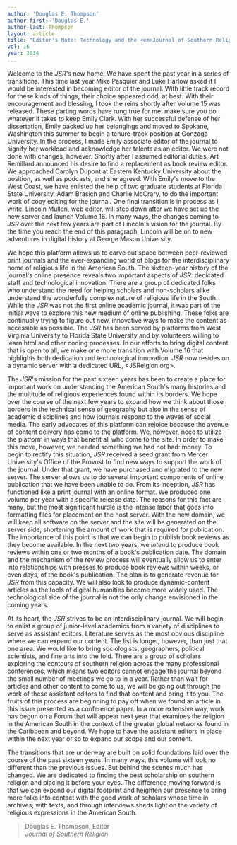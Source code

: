 ```yaml
---
author: 'Douglas E. Thompson'
author-first: 'Douglas E.'
author-last: Thompson
layout: article
title: "Editor's Note: Technology and the <em>Journal of Southern Religion</em>"
vol: 16
year: 2014
...
```


Welcome to the *JSR*'s new home. We have spent the past year in a series
of transitions. This time last year Mike Pasquier and Luke Harlow asked
if I would be interested in becoming editor of the journal. With little
track record for these kinds of things, their choice appeared odd, at
best. With their encouragement and blessing, I took the reins shortly
after Volume 15 was released. These parting words have rung true for me:
make sure you do whatever it takes to keep Emily Clark. With her
successful defense of her dissertation, Emily packed up her belongings
and moved to Spokane, Washington this summer to begin a tenure-track
position at Gonzaga University. In the process, I made Emily associate
editor of the journal to signify her workload and acknowledge her
talents as an editor. We were not done with changes, however. Shortly
after I assumed editorial duties, Art Remillard announced his desire to
find a replacement as book review editor. We approached Carolyn Dupont
at Eastern Kentucky University about the position, as well as podcasts,
and she agreed. With Emily's move to the West Coast, we have enlisted
the help of two graduate students at Florida State University, Adam
Brasich and Charlie McCrary, to do the important work of copy editing
for the journal. One final transition is in process as I write. Lincoln
Mullen, web editor, will step down after we have set up the new server
and launch Volume 16. In many ways, the changes coming to *JSR* over the next few years are part of Lincoln's vision for the journal. By the time you reach the end of this paragraph, Lincoln will be
on to new adventures in digital history at George Mason University.

We hope this platform allows us to carve out space between peer-reviewed
print journals and the ever-expanding world of blogs for the
interdisciplinary home of religious life in the American South. The
sixteen-year history of the journal's online presence reveals two
important aspects of *JSR*: dedicated staff and technological
innovation. There are a group of dedicated folks who understand the need
for helping scholars and non-scholars alike understand the wonderfully
complex nature of religious life in the South. While the *JSR* was not
the first online academic journal, it was part of the initial wave to
explore this new medium of online publishing. These folks are
continually trying to figure out new, innovative ways to make the
content as accessible as possible. The *JSR* has been served by
platforms from West Virginia University to Florida State University and
by volunteers willing to learn html and other coding processes. In our
efforts to bring digital content that is open to all, we make one more
transition with Volume 16 that highlights both dedication and
technological innovation. *JSR* now resides on a dynamic server with a
dedicated URL, <JSRelgion.org>.

The *JSR*'s mission for the past sixteen years has been to create a
place for important work on understanding the American South's many
histories and the multitude of religious experiences found within its
borders. We hope over the course of the next few years to expand how we
think about those borders in the technical sense of geography but also
in the sense of academic disciplines and how journals respond to the
waves of social media. The early advocates of this platform can rejoice
because the avenue of content delivery has come to the platform. We,
however, need to utilize the platform in ways that benefit all who come
to the site. In order to make this move, however, we needed something we
had not had: money. To begin to rectify this situation, *JSR* received a
seed grant from Mercer University's Office of the Provost to find new
ways to support the work of the journal. Under that grant, we have
purchased and migrated to the new server. The server allows us to do
several important components of online publication that we have been
unable to do. From its inception, *JSR* has functioned like a print
journal with an online format. We produced one volume per year with a
specific release date. The reasons for this fact are many, but the most
significant hurdle is the intense labor that goes into formatting files
for placement on the host server. With the new domain, we will keep all
software on the server and the site will be generated on the server
side, shortening the amount of work that is required for publication.
The importance of this point is that we can begin to publish book
reviews as they become available. In the next two years, we *intend* to
produce book reviews within one or two months of a book's publication
date. The domain and the mechanism of the review process will eventually
allow us to enter into relationships with presses to produce book
reviews within weeks, or even days, of the book's publication. The plan
is to generate revenue for *JSR* from this capacity. We will also look
to produce dynamic-content articles as the tools of digital humanities
become more widely used. The technological side of the journal is not
the only change envisioned in the coming years.

At its heart, the *JSR* strives to be an interdisciplinary journal. We
will begin to enlist a group of junior-level academics from a variety of
disciplines to serve as assistant editors. Literature serves as the most
obvious discipline where we can expand our content. The list is longer,
however, than just that one area. We would like to bring sociologists,
geographers, political scientists, and fine arts into the fold. There
are a group of scholars exploring the contours of southern religion
across the many professional conferences, which means two editors
cannot engage the journal beyond the small number of meetings we go to
in a year. Rather than wait for articles and other content to come to
us, we will be going out through the work of these assistant editors to
find that content and bring it to you. The fruits of this process are
beginning to pay off when we found an article in this issue presented as
a conference paper. In a more extensive way, work has begun on a Forum
that will appear next year that examines the religion in the American
South in the context of the greater global networks found in the
Caribbean and beyond. We hope to have the assistant editors in place
within the next year or so to expand our scope and our content.

The transitions that are underway are built on solid foundations laid
over the course of the past sixteen years. In many ways, this volume
will look no different than the previous issues. But behind the scenes
much has changed. We are dedicated to finding the best scholarship on
southern religion and placing it before your eyes. The difference moving
forward is that we can expand our digital footprint and heighten our
presence to bring more folks into contact with the good work of scholars
whose time in archives, with texts, and through interviews sheds light
on the variety of religious expressions in the American South.

> Douglas E. Thompson, Editor  
> *Journal of Southern Religion*
